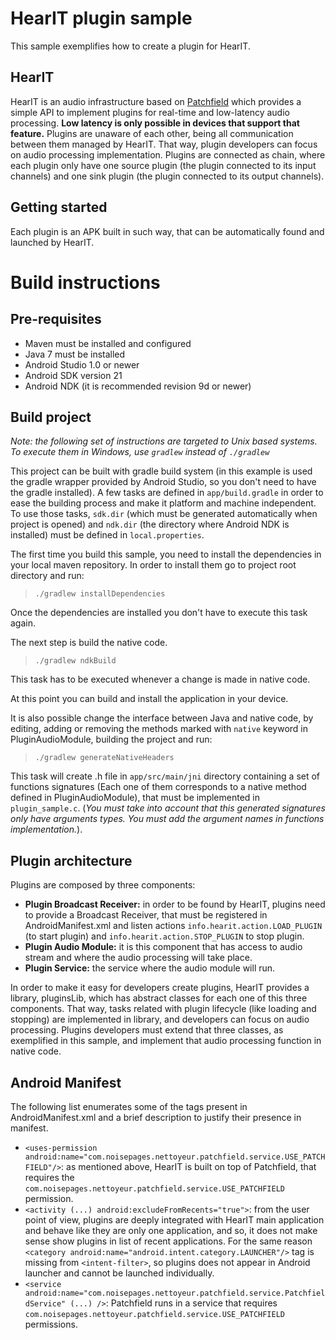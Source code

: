 HearIT plugin sample
====================
This sample exemplifies how to create a plugin for HearIT.

HearIT
------
HearIT is an audio infrastructure based on [Patchfield](https://github.com/google/patchfield) which provides a simple
API to implement plugins for real-time and low-latency audio processing. **Low latency is only possible in devices that
support that feature.** Plugins are unaware of each other, being all communication between them managed by HearIT. That
way, plugin developers can focus on audio processing implementation. Plugins are connected as chain, where each plugin
only have one source plugin (the plugin connected to its input channels) and one sink plugin (the plugin connected to
its output channels).

Getting started
---------------
Each plugin is an APK built in such way, that can be automatically found and launched by HearIT.

# Build instructions

## Pre-requisites
* Maven must be installed and configured
* Java 7 must be installed
* Android Studio 1.0 or newer
* Android SDK version 21
* Android NDK (it is recommended revision 9d or newer)

## Build project
*Note: the following set of instructions are targeted to Unix based systems. To execute them in Windows, use `gradlew`
instead of `./gradlew`*

This project can be built with gradle build system (in this example is used the gradle wrapper provided by Android
Studio, so you don't need to have the gradle installed). A few tasks are defined in `app/build.gradle` in order to ease
the building process and make it platform and machine independent. To use those tasks, `sdk.dir` (which must be generated
automatically when project is opened) and `ndk.dir` (the directory where Android NDK is installed) must be defined in
`local.properties`.

The first time you build this sample, you need to install the dependencies in your local maven
repository. In order to install them go to project root directory and run:

>`./gradlew installDependencies`

Once the dependencies are installed you don't have to execute this task again.

The next step is build the native code.

>`./gradlew ndkBuild`

This task has to be executed whenever a change is made in native code.

At this point you can build and install the application in your device.

It is also possible change the interface between Java and native code, by editing, adding or removing the methods marked
with `native` keyword in PluginAudioModule, building the project and run:

>`./gradlew generateNativeHeaders`

This task will create .h file in `app/src/main/jni` directory containing a set of functions signatures (Each one of them
corresponds to a native method defined in PluginAudioModule), that must be implemented in `plugin_sample.c`. (*You must
take into account that this generated signatures only have arguments types. You must add the argument names in functions
implementation.*).

Plugin architecture
-------------------
Plugins are composed by three components:

* **Plugin Broadcast Receiver:** in order to be found by HearIT, plugins need to provide a Broadcast Receiver, that must
be registered in AndroidManifest.xml and listen actions `info.hearit.action.LOAD_PLUGIN` (to start plugin) and
`info.hearit.action.STOP_PLUGIN` to stop plugin.
* **Plugin Audio Module:** it is this component that has access to audio stream and where the audio processing will take
place.
* **Plugin Service:** the service where the audio module will run.

In order to make it easy for developers create plugins, HearIT provides a library, pluginsLib, which has abstract classes
for each one of this three components. That way, tasks related with plugin lifecycle (like loading and stopping) are
implemented in library, and developers can focus on audio processing. Plugins developers must extend that three classes,
as exemplified in this sample, and implement that audio processing function in native code.

Android Manifest
----------------
The following list enumerates some of the tags present in AndroidManifest.xml and a brief description to justify their
presence in manifest.

* `<uses-permission android:name="com.noisepages.nettoyeur.patchfield.service.USE_PATCHFIELD"/>`: as mentioned above,
HearIT is built on top of Patchfield, that requires the `com.noisepages.nettoyeur.patchfield.service.USE_PATCHFIELD`
permission.
* `<activity (...) android:excludeFromRecents="true">`: from the user point of view, plugins are deeply integrated with
HearIT main application and behave like they are only one application, and so, it does not make sense show plugins in
list of recent applications. For the same reason `<category android:name="android.intent.category.LAUNCHER"/>` tag is
missing from `<intent-filter>`, so plugins does not appear in Android launcher and cannot be launched individually.
* `<service android:name="com.noisepages.nettoyeur.patchfield.service.PatchfieldService" (...) />`: Patchfield runs in a
service that requires `com.noisepages.nettoyeur.patchfield.service.USE_PATCHFIELD` permissions.